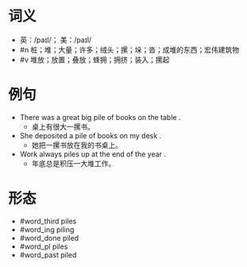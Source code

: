 # 词义
- 英：/paɪl/； 美：/paɪl/
- #n 桩；堆；大量；许多；绒头；摞；垛；沓；成堆的东西；宏伟建筑物
- #v 堆放；放置；叠放；蜂拥；拥挤；装入；摞起
# 例句
- There was a great big pile of books on the table .
	- 桌上有很大一摞书。
- She deposited a pile of books on my desk .
	- 她把一摞书放在我的书桌上。
- Work always piles up at the end of the year .
	- 年底总是积压一大堆工作。
# 形态
- #word_third piles
- #word_ing piling
- #word_done piled
- #word_pl piles
- #word_past piled
